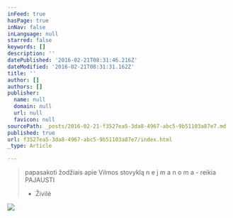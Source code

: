 ```yaml
---
inFeed: true
hasPage: true
inNav: false
inLanguage: null
starred: false
keywords: []
description: ''
datePublished: '2016-02-21T08:31:46.216Z'
dateModified: '2016-02-21T08:31:31.162Z'
title: ''
author: []
authors: []
publisher:
  name: null
  domain: null
  url: null
  favicon: null
sourcePath: _posts/2016-02-21-f3527ea5-3da8-4967-abc5-9b51103a87e7.md
published: true
url: f3527ea5-3da8-4967-abc5-9b51103a87e7/index.html
_type: Article

---
```

> papasakoti žodžiais
> apie Vilmos stovyklą 
> n e į m a n o m a -
> reikia
> PAJAUSTI
> - Živilė

![](https://the-grid-user-content.s3-us-west-2.amazonaws.com/c0abd8c1-303d-42dc-a56b-7aac33cf848a.jpg)